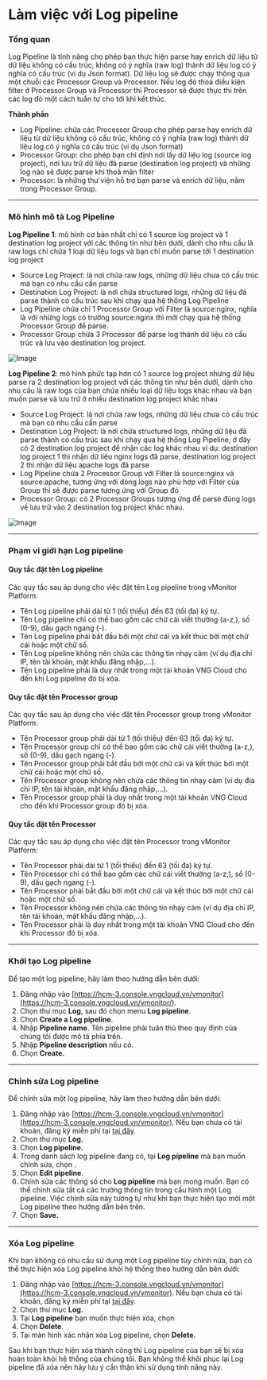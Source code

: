 # Làm việc với Log pipeline

### Tổng quan 

Log Pipeline là tính năng cho phép bạn thực hiện parse hay enrich dữ liệu từ dữ liệu không có cấu trúc, không có ý nghĩa (raw log) thành dữ liệu log có ý nghĩa có cấu trúc (ví dụ Json format). Dữ liệu log sẽ được chạy thông qua một chuỗi các Processor Group và Processor. Nếu log đó thoả điều kiện filter ở Processor Group và Processor thì Processor sẽ được thực thi trên các log đó một cách tuần tự cho tới khi kết thúc.

**Thành phần**

* Log Pipeline: chứa các Processor Group cho phép parse hay enrich dữ liệu từ dữ liệu không có cấu trúc, không có ý nghĩa (raw log) thành dữ liệu log có ý nghĩa có cấu trúc (ví dụ Json format)
* Processor Group: cho phép bạn chỉ định nơi lấy dữ liệu log (source log project), nơi lưu trữ dữ liệu đã parse (destination log project) và những log nào sẽ được parse khi thoả mãn filter
* Processor: là những thư viện hỗ trợ bạn parse và enrich dữ liệu, nằm trong Processor Group.

***

### **Mô hình mô tả Log Pipeline**

**Log Pipeline 1**: mô hình cơ bản nhất chỉ có 1 source log project và 1 destination log project với các thông tin như bên dưới, dành cho nhu cầu là raw logs chỉ chứa 1 loại dữ liệu logs và bạn chỉ muốn parse tới 1 destination log project

* Source Log Project: là nơi chứa raw logs, những dữ liệu chưa có cấu trúc mà bạn có nhu cầu cần parse
* Destination Log Project: là nơi chứa structured logs, những dữ liệu đã parse thành có cấu trúc sau khi chạy qua hệ thống Log Pipeline
* Log Pipeline chứa chỉ 1 Processor Group với Filter là source:nginx, nghĩa là với những logs có trường source:nginx thì mới chạy qua hệ thống Processor Group để parse.
* Processor Group chứa 3 Processor để parse log thành dữ liệu có cấu trúc và lưu vào destination log project.

![Image](https://github.com/vngcloud/docs/blob/main/Vietnamese/.gitbook/assets/image%20(314).png?raw=true)

**Log Pipeline 2**: mô hình phức tạp hơn có 1 source log project nhưng dữ liệu parse ra 2 destination log project với các thông tin như bên dưới, dành cho nhu cầu là raw logs của bạn chứa nhiều loại dữ liệu logs khác nhau và bạn muốn parse và lưu trữ ở nhiều destination log project khác nhau

* Source Log Project: là nơi chứa raw logs, những dữ liệu chưa có cấu trúc mà bạn có nhu cầu cần parse
* Destination Log Project: là nơi chứa structured logs, những dữ liệu đã parse thành có cấu trúc sau khi chạy qua hệ thống Log Pipeline, ở đây có 2 destination log project để nhận các log khác nhau ví dụ: destination log project 1 thì nhận dữ liệu nginx logs đã parse, destination log project 2 thì nhận dữ liệu apache logs đã parse
* Log Pipeline chứa 2 Processor Group với Filter là source:nginx và source:apache, tương ứng với dòng logs nào phù hợp với Filter của Group thì sẽ được parse tương ứng với Group đó
* Processor Group: có 2 Processor Groups tương ứng để parse đúng logs về lưu trữ vào 2 destination log project khác nhau.

![Image](https://github.com/vngcloud/docs/blob/main/Vietnamese/.gitbook/assets/image%20(315).png?raw=true)

***

### Phạm vi giới hạn Log pipeline 

#### Quy tắc đặt tên Log pipeline 

Các quy tắc sau áp dụng cho việc đặt tên Log pipeline trong vMonitor Platform:

* Tên Log pipeline phải dài từ 1 (tối thiểu) đến 63 (tối đa) ký tự.
* Tên Log pipeline chỉ có thể bao gồm các chữ cái viết thường (a-z,), số (0-9), dấu gạch ngang (-).
* Tên Log pipeline phải bắt đầu bởi một chữ cái và kết thúc bởi một chữ cái hoặc một chữ số.
* Tên Log pipeline không nên chứa các thông tin nhạy cảm (ví dụ địa chỉ IP, tên tài khoản, mật khẩu đăng nhập,...). 
* Tên Log pipeline phải là duy nhất trong một tài khoản VNG Cloud cho đến khi Log pipeline đó bị xóa. 

#### Quy tắc đặt tên Processor group 

Các quy tắc sau áp dụng cho việc đặt tên Processor group trong vMonitor Platform:

* Tên Processor group phải dài từ 1 (tối thiểu) đến 63 (tối đa) ký tự.
* Tên Processor group chỉ có thể bao gồm các chữ cái viết thường (a-z,), số (0-9), dấu gạch ngang (-).
* Tên Processor group phải bắt đầu bởi một chữ cái và kết thúc bởi một chữ cái hoặc một chữ số.
* Tên Processor group không nên chứa các thông tin nhạy cảm (ví dụ địa chỉ IP, tên tài khoản, mật khẩu đăng nhập,...). 
* Tên Processor group phải là duy nhất trong một tài khoản VNG Cloud cho đến khi Processor group đó bị xóa. 

#### Quy tắc đặt tên Processor 

Các quy tắc sau áp dụng cho việc đặt tên Processor trong vMonitor Platform:

* Tên Processor phải dài từ 1 (tối thiểu) đến 63 (tối đa) ký tự.
* Tên Processor chỉ có thể bao gồm các chữ cái viết thường (a-z,), số (0-9), dấu gạch ngang (-).
* Tên Processor phải bắt đầu bởi một chữ cái và kết thúc bởi một chữ cái hoặc một chữ số.
* Tên Processor không nên chứa các thông tin nhạy cảm (ví dụ địa chỉ IP, tên tài khoản, mật khẩu đăng nhập,...). 
* Tên Processor phải là duy nhất trong một tài khoản VNG Cloud cho đến khi Processor đó bị xóa. 

***

### Khởi tạo Log pipeline 

Để tạo một log pipeline, hãy làm theo hướng dẫn bên dưới:

1. Đăng nhập vào [https://hcm-3.console.vngcloud.vn/vmonitor](https://hcm-3.console.vngcloud.vn/vmonitor/).
2. Chọn thư mục **Log**, sau đó chọn menu **Log pipeline**.
3. Chọn **Create a Log pipeline**.
4. Nhập **Pipeline name**. Tên pipeline phải tuân thủ theo quy định của chúng tôi được mô tả phía trên.
5. Nhập **Pipeline description** nếu có.
6. Chọn **Create.**

***

### Chỉnh sửa Log pipeline 

Để chỉnh sửa một log pipeline, hãy làm theo hướng dẫn bên dưới:

1. Đăng nhập vào [https://hcm-3.console.vngcloud.vn/vmonitor](https://hcm-3.console.vngcloud.vn/vmonitor). Nếu bạn chưa có tài khoản, đăng ký miễn phí tại [tại đây](https://register.vngcloud.vn/signup).
2. Chọn thư mục **Log.**
3. Chọn **Log pipeline.**
4. Trong danh sách log pipeline đang có, tại **Log pipeline** mà bạn muốn chỉnh sửa, chọn <img src="../../../../.gitbook/assets/image (316).png" alt="" data-size="line">.
5. Chọn **Edit pipeline**.
6. Chỉnh sửa các thông số cho **Log pipeline** mà bạn mong muốn. Bạn có thể chỉnh sửa tất cả các trường thông tin trong cấu hình một Log pipeline. Việc chỉnh sửa này tương tự như khi bạn thực hiện tạo mới một Log pipeline theo hướng dẫn bên trên.
7. Chọn **Save.**

***

### Xóa Log pipeline 

Khi bạn không có nhu cầu sử dụng một Log pipeline tùy chỉnh nữa, bạn có thể thực hiện xóa Log pipeline khỏi hệ thống theo hướng dẫn bên dưới: 

1. Đăng nhập vào [https://hcm-3.console.vngcloud.vn/vmonitor](https://hcm-3.console.vngcloud.vn/vmonitor). Nếu bạn chưa có tài khoản, đăng ký miễn phí tại [tại đây](https://register.vngcloud.vn/signup).
2. Chọn thư mục **Log.**
3. Tại **Log pipeline** bạn muốn thực hiện xóa, chọn <img src="../../../../.gitbook/assets/image (317).png" alt="" data-size="line">
4. Chọn **Delete**.
5. Tại màn hình xác nhận xóa Log pipeline, chọn **Delete**.

Sau khi bạn thực hiện xóa thành công thì Log pipeline của bạn sẽ bị xóa hoàn toàn khỏi hệ thống của chúng tôi. Bạn không thể khôi phục lại Log pipeline đã xóa nên hãy lưu ý cẩn thận khi sử dụng tính năng này. 
